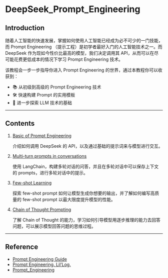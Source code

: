 # DeepSeek_Prompt_Engineering
## Introduction

随着人工智能的快速发展，掌握如何使用人工智能已经成为必不可少的一门技能，而 Prompt Engineering （提示工程）是初学者最好入门的人工智能技术之一。而 DeepSeek 作为现如今性价比最高的模型，我们决定调用其 API，从而可以在尽可能花费更低成本的情况下学习 Prompt Engineering 技术。

该教程会一步一步指导你进入 Prompt Engineering 的世界，通过本教程你可以收获到：

- 📚 从初级到高级的 Prompt Engineering 技术
- 🛠️ 快速构建 Prompt 的实用模板
- 🧠 进一步探索 LLM 技术的基础

------

## Contents

1. [Basic of Prompt Engineering](https://github.com/Minghao-Liang/DeepSeek_Prompt_Engineering/blob/main/1-basic.ipynb)

   介绍如何调用 DeepSeek 的 API，以及通过基础的提示词来与模型进行交互。

2. [Multi-turn prompts in conversations](https://github.com/Minghao-Liang/DeepSeek_Prompt_Engineering/blob/main/2-multi_turn_prompts.ipynb)

   使用 LangChain，构建多轮对话的问答，并且在多轮对话中可以保存上下文的 prompts，进行多轮对话中的提示。

3. [Few-shot Learning](https://github.com/Minghao-Liang/DeepSeek_Prompt_Engineering/blob/main/3-few_shot_learning.ipynb)

   探索 few-shot prompt 如何让模型生成你想要的输出，并了解如何编写高质量的 few-shot prompt 以最大限度提升模型的性能。

4. [Chain of Thought Prompting](https://github.com/Minghao-Liang/DeepSeek_Prompt_Engineering/blob/main/4-chain_of_thought.ipynb)

   了解 Chain of Thought 的能力，学习如何引导模型用逐步推理的能力去回答问题，可以展示模型回答问题的思维过程。

------

## Reference

- [Prompt Engineering Guide](https://www.promptingguide.ai)
- [Prompt Engineering. Lil’Log.](https://lilianweng.github.io/posts/2023-03-15-prompt-engineering/)
- [Prompt_Engineering](https://github.com/NirDiamant/Prompt_Engineering?tab=readme-ov-file)
